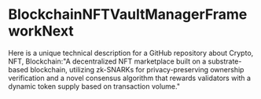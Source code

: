 # BlockchainNFTVaultManagerFrameworkNext
Here is a unique technical description for a GitHub repository about Crypto, NFT, Blockchain:"A decentralized NFT marketplace built on a substrate-based blockchain, utilizing zk-SNARKs for privacy-preserving ownership verification and a novel consensus algorithm that rewards validators with a dynamic token supply based on transaction volume."
